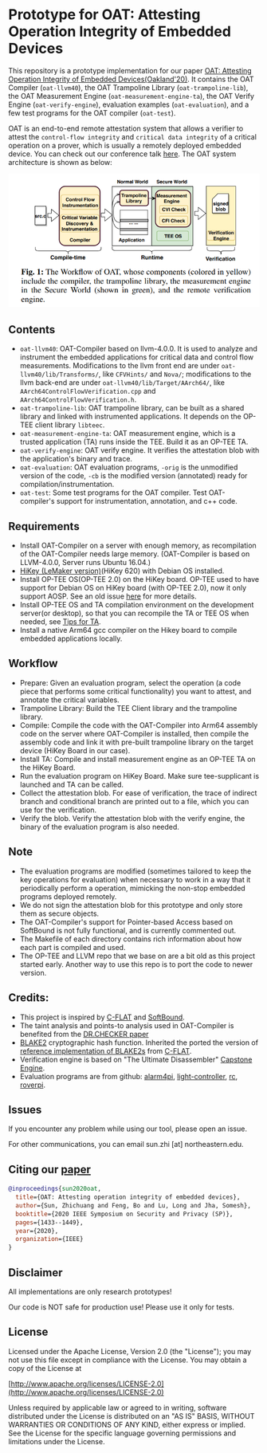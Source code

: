 # Prototype for OAT: Attesting Operation Integrity of Embedded Devices

This repository is a prototype implementation for our paper [OAT: Attesting Operation Integrity of Embedded Devices(Oakland'20)][1]. It contains the OAT Compiler (`oat-llvm40`), the OAT Trampoline Library (`oat-trampoline-lib`), the OAT Measurement Engine (`oat-measurement-engine-ta`), the OAT Verify Engine (`oat-verify-engine`), evaluation examples (`oat-evaluation`), and a few test programs for the OAT compiler (`oat-test`). 

OAT is an end-to-end remote attestation system that allows a verifier to attest the `control-flow integrity` and `critical data integrity` of a critical operation on a prover, which is usually a remotely deployed embedded device. You can check out our conference talk [here](https://www.youtube.com/watch?v=yxS5AoyszP8). The OAT system architecture is shown as below:
 
![OAT system](./oat-sys.png)

## Contents

- `oat-llvm40`: OAT-Compiler based on llvm-4.0.0. It is used to analyze and instrument the embedded applications for critical data and control flow measurements. Modifications to the llvm front end are under `oat-llvm40/lib/Transforms/`, like `CFVHints/` and `Nova/`; modifications to the llvm back-end are under `oat-llvm40/lib/Target/AArch64/`, like `AArch64ControlFlowVerification.cpp` and `AArch64ControlFlowVerification.h`.  
- `oat-trampoline-lib`: OAT trampoline library, can be built as a shared library and linked with instrumented applications. It depends on the OP-TEE client library `libteec`.
- `oat-measurement-engine-ta`: OAT measurement engine, which is a trusted application (TA) runs inside the TEE. Build it as an OP-TEE TA.
- `oat-verify-engine`: OAT verify engine. It verifies the attestation blob with the application's binary and trace. 
- `oat-evaluation`: OAT evaluation programs, `-orig` is the unmodified version of the code, `-cb` is the modified version (annotated) ready for compilation/instrumentation.
- `oat-test`: Some test programs for the OAT compiler. Test OAT-compiler's support for instrumentation, annotation, and c++ code.

## Requirements

- Install OAT-Compiler on a server with enough memory, as recompilation of the OAT-Compiler needs large memory. (OAT-Compiler is based on LLVM-4.0.0, Server runs Ubuntu 16.04.)
- [HiKey (LeMaker version)][3](HiKey 620) with Debian OS installed.
- Install OP-TEE OS(OP-TEE 2.0) on the HiKey board. OP-TEE used to have support for Debian OS on HiKey board (with OP-TEE 2.0), now it only support AOSP. See an old issue [here][13] for more details.
- Install OP-TEE OS and TA compilation environment on the development server(or desktop), so that you can recompile the TA or TEE OS when needed, see [Tips for TA](https://optee.readthedocs.io/en/latest/building/trusted_applications.html). 
- Install a native Arm64 gcc compiler on the Hikey board to compile embedded applications locally.

## Workflow

- Prepare: Given an evaluation program, select the operation (a code piece that performs some critical functionality) you want to attest, and annotate the critical variables. 
- Trampoline Library: Build the TEE Client library and the trampoline library.
- Compile: Compile the code with the OAT-Compiler into Arm64 assembly code on the server where OAT-Compiler is installed, then compile the assembly code and link it with pre-built trampoline library on the target device (HiKey Board in our case).
- Install TA: Compile and install measurement engine as an OP-TEE TA on the HiKey Board.
- Run the evaluation program on HiKey Board. Make sure tee-supplicant is launched and TA can be called.
- Collect the attestation blob. For ease of verification, the trace of indirect branch and conditional branch are printed out to a file, which you can use for the verification.
- Verify the blob. Verify the attestation blob with the verify engine, the binary of the evaluation program is also needed.

## Note

- The evaluation programs are modified (sometimes tailored to keep the key operations for evaluation) when necessary to work in a way that it periodically perform a operation, mimicking the non-stop embedded programs deployed remotely.
- We do not sign the attestation blob for this prototype and only store them as secure objects.
- The OAT-Compiler's support for Pointer-based Access based on SoftBound is not fully functional, and is currently commented out.
- The Makefile of each directory contains rich information about how each part is compiled and used.
- The OP-TEE and LLVM repo that we base on are a bit old as this project started early. Another way to use this repo is to port the code to newer version.


## Credits: 

- This project is inspired by [C-FLAT][2] and [SoftBound][8].
- The taint analysis and points-to analysis used in OAT-Compiler is benefited from the [DR.CHECKER paper][12]
- [BLAKE2][9] cryptographic hash function. Inherited the ported
  the version of [reference implementation of BLAKE2s][10] from [C-FLAT][2]. 
- Verification engine is based on "The Ultimate Disassembler" [Capstone Engine][11].
- Evaluation programs are from github: [alarm4pi][4], [light-controller][5], [rc][6], [roverpi][7].

## Issues
If you encounter any problem while using our tool, please open an issue. 

For other communications, you can email sun.zhi [at] northeastern.edu.


## Citing our [paper](https://arxiv.org/pdf/1802.03462.pdf)
```bibtex
@inproceedings{sun2020oat,
  title={OAT: Attesting operation integrity of embedded devices},
  author={Sun, Zhichuang and Feng, Bo and Lu, Long and Jha, Somesh},
  booktitle={2020 IEEE Symposium on Security and Privacy (SP)},
  pages={1433--1449},
  year={2020},
  organization={IEEE}
}
```

## Disclaimer

All implementations are only research prototypes!

Our code is NOT safe for production use! Please use it only for tests.

## License

Licensed under the Apache License, Version 2.0 (the "License");
you may not use this file except in compliance with the License.
You may obtain a copy of the License at

[http://www.apache.org/licenses/LICENSE-2.0](http://www.apache.org/licenses/LICENSE-2.0)

Unless required by applicable law or agreed to in writing, software
distributed under the License is distributed on an "AS IS" BASIS,
WITHOUT WARRANTIES OR CONDITIONS OF ANY KIND, either express or implied.
See the License for the specific language governing permissions and
limitations under the License.

[1]: https://arxiv.org/pdf/1802.03462.pdf "OAT: Attesting Operation Integrity of Embedded Devices"
[2]: https://arxiv.org/abs/1605.07763 "C-FLAT: Control-FLow ATtestation for Embedded Systems Software"
[3]: https://www.96boards.org/product/hikey/ "HiKey Board"
[4]: https://github.com/ddrazir/alarm4pi "alarm4pi"
[5]: https://github.com/Barro/light-controller "light-controller" 
[6]: https://github.com/bskari/pi-rc/tree/pi2 "rc"
[7]: https://github.com/Gwaltrip/RoverPi/tree/master/tcpRover "roverpi"
[8]: http://acg.cis.upenn.edu/papers/pldi09_softbound.pdf "SoftBound"
[9]: https://blake2.net/ "BLAKE2 — fast secure hashing"
[10]: https://github.com/BLAKE2/BLAKE2 "BLAKE2/BLAKE2: BLAKE2 official implementations"
[11]: http://www.capstone-engine.org/ "Capstone Engine"
[12]: https://www.usenix.org/system/files/conference/usenixsecurity17/sec17-machiry.pdf "DR.CHECKER"
[13]: https://github.com/OP-TEE/optee_os/issues/1257 "OP-TEE with Debian OS on Hikey Board"
